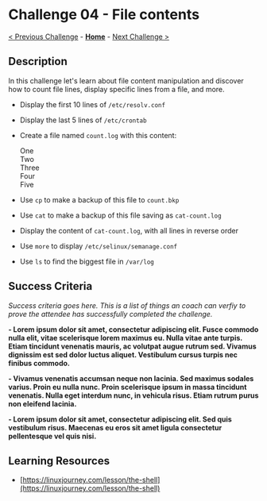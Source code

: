 # Challenge 04 - File contents

[< Previous Challenge](./Challenge-03.md) - **[Home](../README.md)** - [Next Challenge >](./Challenge-05.md)

## Description

In this challenge let's learn about file content manipulation and discover how to count file lines, display specific lines from a file, and more.

- Display the first 10 lines of `/etc/resolv.conf`
- Display the last 5 lines of `/etc/crontab`
- Create a file named `count.log` with this content:

    One<br>
    Two<br>
    Three<br>
    Four<br>
    Five

- Use `cp` to make a backup of this file to `count.bkp`
- Use `cat` to make a backup of this file saving as `cat-count.log`
- Display the content of `cat-count.log`, with all lines in reverse order
- Use `more` to display `/etc/selinux/semanage.conf`
- Use `ls` to find the biggest file in `/var/log`

## Success Criteria

*Success criteria goes here. This is a list of things an coach can verfiy to prove the attendee has successfully completed the challenge.*

**- Lorem ipsum dolor sit amet, consectetur adipiscing elit. Fusce commodo nulla elit, vitae scelerisque lorem maximus eu. Nulla vitae ante turpis. Etiam tincidunt venenatis mauris, ac volutpat augue rutrum sed. Vivamus dignissim est sed dolor luctus aliquet. Vestibulum cursus turpis nec finibus commodo.**

**- Vivamus venenatis accumsan neque non lacinia. Sed maximus sodales varius. Proin eu nulla nunc. Proin scelerisque ipsum in massa tincidunt venenatis. Nulla eget interdum nunc, in vehicula risus. Etiam rutrum purus non eleifend lacinia.**

**- Lorem ipsum dolor sit amet, consectetur adipiscing elit. Sed quis vestibulum risus. Maecenas eu eros sit amet ligula consectetur pellentesque vel quis nisi.**

## Learning Resources

- [https://linuxjourney.com/lesson/the-shell](https://linuxjourney.com/lesson/the-shell)
